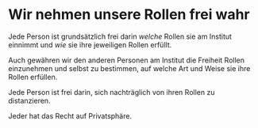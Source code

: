 <!---
   NAME - The NAME of this project is:
ethos

  FILE - The FILENAME of the current file is:
/v2a3.md

  CREATION - This project was CREATED on:
2017-01-28-16:15:00 UTC

  MODIFICATION - This project was last MODIFIED on:
2017-01-28-16:15:00 UTC

  VERSION - The current VERSION of this project is:
<git-commit-hash>-2017-01-28-16:15:00 UTC

  CREATOR(S) - This project was CREATED by:
Michael Czechowski, Martin Maga

  CONTACT - You can CONTACT the creator(s) or developer(s) of this project at:
E-Mail: mail@martinmaga.de

  COPYRIGHT - The COPYRIGHT holder of this project is:
COPYRIGHT (c) 2016 Martin Maga

  LICENSE - This project is LICENSED under the following license:
Martin Maga 2016 CC BY-SA 4.0 https://creativecommons.org

  SUBFILE – This is a SUBFILE! For more INFORMATION on this project go to:
/README.md
--->
# Wir nehmen unsere Rollen frei wahr

Jede Person ist grundsätzlich frei darin *welche* Rollen sie am Institut einnimmt und *wie* sie ihre jeweiligen Rollen erfüllt.

Auch gewähren wir den anderen Personen am Institut die Freiheit Rollen einzunehmen und selbst zu bestimmen, auf welche Art und Weise sie ihre Rollen erfüllen.  

Jede Person ist frei darin, sich nachträglich von ihren Rollen zu distanzieren.

Jeder hat das Recht auf Privatsphäre.
